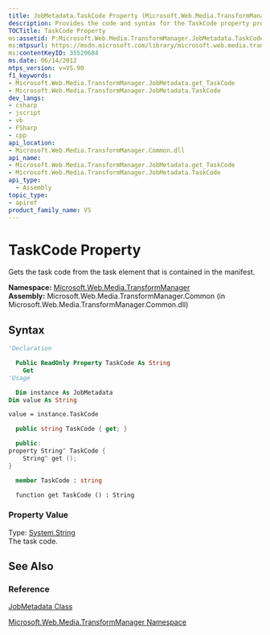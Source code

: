 ```yaml
---
title: JobMetadata.TaskCode Property (Microsoft.Web.Media.TransformManager)
description: Provides the code and syntax for the TaskCode property provides the task code from the task element that is contained in the manifest.
TOCTitle: TaskCode Property
ms:assetid: P:Microsoft.Web.Media.TransformManager.JobMetadata.TaskCode
ms:mtpsurl: https://msdn.microsoft.com/library/microsoft.web.media.transformmanager.jobmetadata.taskcode(v=VS.90)
ms:contentKeyID: 35520684
ms.date: 06/14/2012
mtps_version: v=VS.90
f1_keywords:
- Microsoft.Web.Media.TransformManager.JobMetadata.get_TaskCode
- Microsoft.Web.Media.TransformManager.JobMetadata.TaskCode
dev_langs:
- csharp
- jscript
- vb
- FSharp
- cpp
api_location:
- Microsoft.Web.Media.TransformManager.Common.dll
api_name:
- Microsoft.Web.Media.TransformManager.JobMetadata.get_TaskCode
- Microsoft.Web.Media.TransformManager.JobMetadata.TaskCode
api_type:
  - Assembly
topic_type:
- apiref
product_family_name: VS
---
```


# TaskCode Property

Gets the task code from the task element that is contained in the manifest.

**Namespace:**  [Microsoft.Web.Media.TransformManager](microsoft-web-media-transformmanager-namespace.md)  
**Assembly:**  Microsoft.Web.Media.TransformManager.Common (in Microsoft.Web.Media.TransformManager.Common.dll)

## Syntax

```vb
'Declaration

  Public ReadOnly Property TaskCode As String
    Get
'Usage

  Dim instance As JobMetadata
Dim value As String

value = instance.TaskCode
```

```csharp
  public string TaskCode { get; }
```

```cpp
  public:
property String^ TaskCode {
    String^ get ();
}
```

``` fsharp
  member TaskCode : string
```

```jscript
  function get TaskCode () : String
```

### Property Value

Type: [System.String](https://msdn.microsoft.com/library/s1wwdcbf)  
The task code.  

## See Also

### Reference

[JobMetadata Class](jobmetadata-class-microsoft-web-media-transformmanager.md)

[Microsoft.Web.Media.TransformManager Namespace](microsoft-web-media-transformmanager-namespace.md)
